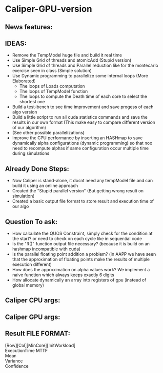 # Caliper-GPU-version

## News features:

## IDEAS:
* Remove the TempModel huge file and build it real time
* Use Simple Grid of threads and atomicAdd (Stupid version)
* Use Simple Grid of threads and Parallel reduction like for the montecarlo exercise seen in class (Simple solution)
* Use Dynamic programming to parallelize some internal loops (More Elaborated)
  * The loops of Loads computation
  * The loops of TempModel function
  * The loops to compute the Death time of each core to select the shortest one
* Build a test-bench to see time improvement and save progess of each algo version
* Build a little script to run all cuda statistics commands and save the results in our own format (This make easy to compare different version of our algorithm)
* (See other possible parallelizations)
* Improve the CPU performance by inserting an HASHmap to save dynamically alpha configurations (dynamic programming) so that noo need to recompute alphas if same configuration occur multiple time during simulations
  
## Already Done Steps:
* Now Caliper is stand-alone, it dosnt need any tempModel file and can build it using an online approach
* Created the "Stupid parallel version" (But getting wrong result on simulation)
* Created a basic output file format to store result and execution time of our algo
## Question To ask:
* How calculate the QUOS Constraint, simply check for the condition at the start? or need to check on each cycle like in sequential code
* Is the "R()" function output file necessary? (because it is build on an hashmap incompatible with cuda)
* Is the parallel floating point addition a problem? (in AAPP we have seen that the approximation of floating points make the results of multiple execution different)
* How does the approximation on alpha values work? We implement a naive function which always keeps exactly 6 digits
* How allocate dynamically an array into registers of gpu (instead of global memory)
## Caliper CPU args:

## Caliper GPU args:

## Result FILE FORMAT:

[Row][Col][MinCore][InitWorkload]\
ExecutionTime
MTTF\
Mean\
Variance\
Confidence